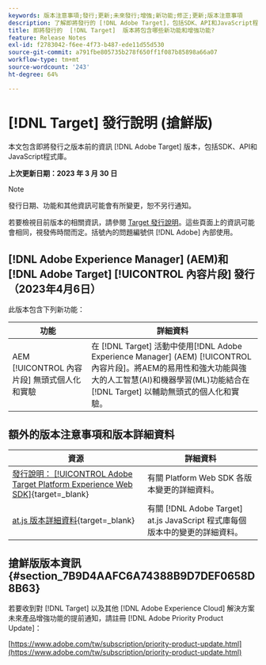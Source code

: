 ```yaml
---
keywords: 版本注意事項;發行;更新;未來發行;增強;新功能;修正;更新;版本注意事項
description: 了解即將發行的 [!DNL Adobe Target]，包括SDK、API和JavaScript程式庫。
title: 即將發行的  [!DNL Target]  版本將包含哪些新功能和增強功能?
feature: Release Notes
exl-id: f2783042-f6ee-4f73-b487-ede11d55d530
source-git-commit: a791fbe805735b278f650ff1f087b85898a66a07
workflow-type: tm+mt
source-wordcount: '243'
ht-degree: 64%

---
```


# [!DNL Target] 發行說明 (搶鮮版)

本文包含即將發行之版本前的資訊 [!DNL Adobe Target] 版本，包括SDK、API和JavaScript程式庫。

**上次更新日期：2023 年 3 月 30 日**

>[!NOTE]
>
>發行日期、功能和其他資訊可能會有所變更，恕不另行通知。

若要檢視目前版本的相關資訊，請參閱 [Target 發行說明](release-notes.md)。這些頁面上的資訊可能會相同，視發佈時間而定。括號內的問題編號供 [!DNL Adobe] 內部使用。

## [!DNL Adobe Experience Manager] (AEM)和 [!DNL Adobe Target] [!UICONTROL 內容片段] 發行（2023年4月6日）

此版本包含下列新功能：

| 功能 | 詳細資料 |
|--- |--- |
| AEM [!UICONTROL 內容片段] 無頭式個人化和實驗 | 在 [!DNL Target] 活動中使用[!DNL Adobe Experience Manager] (AEM) [!UICONTROL 內容片段]。將AEM的易用性和強大功能與強大的人工智慧(AI)和機器學習(ML)功能結合在 [!DNL Target] 以輔助無頭式的個人化和實驗。 |

## 額外的版本注意事項和版本詳細資料

| 資源 | 詳細資料 |
|--- |--- |
| [發行說明： [!UICONTROL Adobe Target Platform Experience Web SDK]](https://experienceleague.adobe.com/docs/experience-platform/edge/release-notes.html){target=_blank} | 有關 Platform Web SDK 各版本變更的詳細資料。 |
| [at.js 版本詳細資料](https://developer.adobe.com/target/implement/client-side/atjs/target-atjs-versions/){target=_blank} | 有關 [!DNL Adobe Target] at.js JavaScript 程式庫每個版本中的變更的詳細資料。 |


## 搶鮮版版本資訊 {#section_7B9D4AAFC6A74388B9D7DEF0658D8B63}

若要收到對 [!DNL Target] 以及其他 [!DNL Adobe Experience Cloud] 解決方案未來產品增強功能的提前通知，請註冊 [!DNL Adobe Priority Product Update]：

[https://www.adobe.com/tw/subscription/priority-product-update.html](https://www.adobe.com/tw/subscription/priority-product-update.html)
